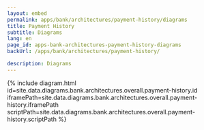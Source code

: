 ```yaml
---
layout: embed
permalink: apps/bank/architectures/payment-history/diagrams
title: Payment History
subtitle: Diagrams
lang: en
page_id: apps-bank-architectures-payment-history-diagrams
backUrl: /apps/bank/architectures/payment-history/

description: Diagrams
---
```

{% include diagram.html id=site.data.diagrams.bank.architectures.overall.payment-history.id iframePath=site.data.diagrams.bank.architectures.overall.payment-history.iframePath scriptPath=site.data.diagrams.bank.architectures.overall.payment-history.scriptPath %}